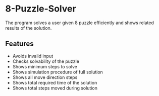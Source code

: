 # 8-Puzzle-Solver
The program solves a user given 8 puzzle efficiently and shows related results of the solution.

## Features

* Avoids invalid input
* Checks solvability of the puzzle
* Shows minimum steps to solve
* Shows simulation procedure of full solution
* Shows all move direction steps  
* Shows total required time of the solution
* Shows total steps moved during solution
